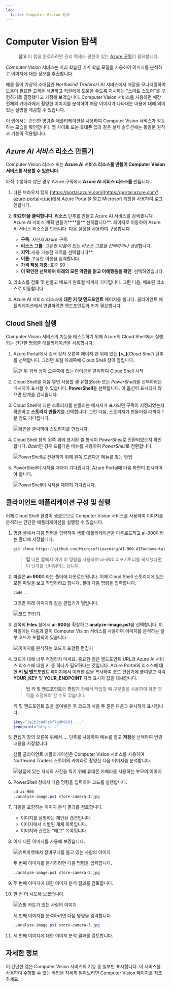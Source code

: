 ```yaml
---
lab:
  title: Computer Vision 탐색
---
```


# Computer Vision 탐색

> **참고** 이 랩을 완료하려면 관리 액세스 권한이 있는 [Azure 구독](https://azure.microsoft.com/free?azure-portal=true)이 필요합니다.

*Computer Vision* 서비스는 미리 학습된 기계 학습 모델을 사용하여 이미지를 분석하고 이미지에 대한 정보를 추출합니다.

예를 들어 가상의 소매점인 *Northwind Traders*가 AI 서비스에서 매장을 모니터링하여 도움이 필요한 고객을 식별하고 직원에게 도움을 주도록 지시하는 "스마트 스토어"를 구현하기로 결정했다고 가정해 보겠습니다. Computer Vision 서비스를 사용하면 매장 전체의 카메라에서 촬영한 이미지를 분석하여 해당 이미지가 나타내는 내용에 대해 의미 있는 설명을 제공할 수 있습니다.

이 랩에서는 간단한 명령줄 애플리케이션을 사용하여 Computer Vision 서비스가 작동하는 모습을 확인합니다. 웹 사이트 또는 휴대폰 앱과 같은 실제 솔루션에는 동일한 원칙과 기능이 적용됩니다.

## *Azure AI 서비스* 리소스 만들기

Computer Vision 리소스 또는 **Azure AI 서비스 리소스를 **만들어 Computer Vision** 서비스를 사용할 수 있습니다**.

아직 수행하지 않은 경우 Azure 구독에서 **Azure AI 서비스 리소스를** 만듭니다.

1. 다른 브라우저 탭의 [https://portal.azure.com](https://portal.azure.com?azure-portal=true)에서 Azure Portal을 열고 Microsoft 계정을 사용하여 로그인합니다.

1. **65291을 클릭합니다. 리소스** 단추를 만들고 Azure AI 서비스를 검색*합니다*. Azure AI 서비스 계획 만들기****를** 선택합니다**. 페이지로 이동하여 Azure AI 서비스 리소스를 만듭니다. 다음 설정을 사용하여 구성합니다.
    - **구독**: *자신의 Azure 구독*.
    - **리소스 그룹**: *고유한 이름이 있는 리소스 그룹을 선택하거나 생성*합니다.
    - **지역**: 사용 가능한 지역을 선택합니다**.
    - **이름**: 고유한 이름을 입력합니다.
    - **가격 책정 계층**: 표준 S0
    - **이 확인란 선택하여 아래의 모든 약관을 읽고 이해했음을 확인**: 선택하였습니다.

1. 리소스를 검토 및 만들고 배포가 완료될 때까지 기다립니다. 그런 다음, 배포된 리소스로 이동합니다.

1. Azure AI 서비스 리소스에 **대한 키 및 엔드포인트** 페이지를 봅니다. 클라이언트 애플리케이션에서 연결하려면 엔드포인트와 키가 필요합니다.

## Cloud Shell 실행

Computer Vision 서비스의 기능을 테스트하기 위해 Azure의 Cloud Shell에서 실행되는 간단한 명령줄 애플리케이션을 사용합니다.

1. Azure Portal에서 검색 상자 오른쪽 페이지 맨 위에 있는 **[>_]**(*Cloud Shell*) 단추를 선택합니다. 그러면 포털 아래쪽에 Cloud Shell 창이 열립니다.

    ![맨 위 검색 상자 오른쪽에 있는 아이콘을 클릭하여 Cloud Shell 시작](media/analyze-images-computer-vision-service/powershell-portal-guide-1.png)

1. Cloud Shell을 처음 열면 사용할 셸 유형(*Bash* 또는 *PowerShell*)을 선택하라는 메시지가 표시될 수 있습니다. **PowerShell**을 선택합니다. 이 옵션이 표시되지 않으면 단계를 건너뜁니다.  

1. Cloud Shell에 대한 스토리지를 만들라는 메시지가 표시되면 구독이 지정되었는지 확인하고 **스토리지 만들기**를 선택합니다. 그런 다음, 스토리지가 만들어질 때까지 1분 정도 기다립니다.

    ![확인을 클릭하여 스토리지를 만듭니다.](media/analyze-images-computer-vision-service/powershell-portal-guide-2.png)

1. Cloud Shell 창의 왼쪽 위에 표시된 셸 형식이 *PowerShell*로 전환되었는지 확인합니다. *Bash*인 경우 드롭다운 메뉴를 사용하여 *PowerShell*로 전환합니다.

    ![PowerShell로 전환하기 위해 왼쪽 드롭다운 메뉴를 찾는 방법](media/analyze-images-computer-vision-service/powershell-portal-guide-3.png)

1. PowerShell이 시작될 때까지 기다립니다. Azure Portal에 다음 화면이 표시되어야 합니다.  

    ![PowerShell이 시작될 때까지 기다립니다.](media/analyze-images-computer-vision-service/powershell-prompt.png)

## 클라이언트 애플리케이션 구성 및 실행

이제 Cloud Shell 환경이 생겼으므로 Computer Vision 서비스를 사용하여 이미지를 분석하는 간단한 애플리케이션을 실행할 수 있습니다.

1. 명령 셸에서 다음 명령을 입력하여 샘플 애플리케이션을 다운로드하고 ai-900이라는 폴더에 저장합니다.

    ```PowerShell
    git clone https://github.com/MicrosoftLearning/AI-900-AIFundamentals ai-900
    ```

    > **팁** 다른 랩에서 이미 이 명령을 사용하여 *ai-900* 리포지토리를 복제했다면 이 단계를 건너뛰어도 됩니다.

1. 파일은 **ai-900**이라는 폴더에 다운로드됩니다. 이제 Cloud Shell 스토리지에 있는 모든 파일을 보고 작업하려고 합니다. 셸에 다음 명령을 입력합니다.

    ```PowerShell
    code .
    ```

    그러면 아래 이미지와 같은 편집기가 열립니다.

    ![코드 편집기.](media/analyze-images-computer-vision-service/powershell-portal-guide-4.png)

1. 왼쪽의 **Files** 창에서 **ai-900**을 확장하고 **analyze-image.ps1**을 선택합니다. 이 파일에는 다음과 같이 Computer Vision 서비스를 사용하여 이미지를 분석하는 일부 코드가 포함되어 있습니다.

    ![이미지를 분석하는 코드가 포함된 편집기](media/analyze-images-computer-vision-service/analyze-image-code.png)

1. 코드에 대해 너무 걱정하지 마세요. 중요한 점은 엔드포인트 URL과 Azure AI 서비스 리소스에 대한 키 중 하나가 필요하다는 것입니다. Azure Portal의 리소스에 대한 **키 및 엔드포인트** 페이지에서 이러한 값을 복사하여 코드 편집기에 붙여넣고 각각 **YOUR_KEY** 및 **YOUR_ENDPOINT** 자리 표시자 값을 대체합니다.

    > **팁** **키 및 엔드포인트**와 **편집기** 창에서 작업할 때 구분줄을 사용하여 화면 영역을 조정해야 할 수도 있습니다.

    키 및 엔드포인트 값을 붙여넣은 후 코드의 처음 두 줄은 다음과 유사하게 표시됩니다.

    ```PowerShell
    $key="1a2b3c4d5e6f7g8h9i0j...."    
    $endpoint="https..."
    ```

1. 편집기 창의 오른쪽 위에서 **...** 단추를 사용하여 메뉴를 열고 **저장**을 선택하여 변경 내용을 저장합니다.

    샘플 클라이언트 애플리케이션은 Computer Vision 서비스를 사용하여 Northwind Traders 스토어의 카메라로 촬영한 다음 이미지를 분석합니다.

    ![상점에 있는 자식의 사진을 찍기 위해 휴대폰 카메라를 사용하는 부모의 이미지](media/analyze-images-computer-vision-service/store-camera-1.jpg)

1. PowerShell 창에서 다음 명령을 입력하여 코드를 실행합니다.

    ```PowerShell
    cd ai-900
    ./analyze-image.ps1 store-camera-1.jpg
    ```

1. 다음을 포함하는 이미지 분석 결과를 검토합니다.
    - 이미지를 설명하는 제안된 캡션입니다.
    - 이미지에서 식별된 개체 목록입니다.
    - 이미지와 관련된 "태그" 목록입니다.

1. 이제 다른 이미지를 사용해 보겠습니다.

    ![슈퍼마켓에서 장바구니를 들고 있는 사람의 이미지](media/analyze-images-computer-vision-service/store-camera-2.jpg)

    두 번째 이미지를 분석하려면 다음 명령을 입력합니다.

    ```PowerShell
    ./analyze-image.ps1 store-camera-2.jpg
    ```

1. 두 번째 이미지에 대한 이미지 분석 결과를 검토합니다.

1. 한 번 더 시도해 보겠습니다.

    ![쇼핑 카트가 있는 사람의 이미지](media/analyze-images-computer-vision-service/store-camera-3.jpg)

    세 번째 이미지를 분석하려면 다음 명령을 입력합니다.

    ```PowerShell
    ./analyze-image.ps1 store-camera-3.jpg
    ```

1. 세 번째 이미지에 대한 이미지 분석 결과를 검토합니다.

## 자세한 정보

이 간단한 앱은 Computer Vision 서비스의 기능 중 일부만 표시합니다. 이 서비스를 사용하여 수행할 수 있는 작업을 자세히 알아보려면 [Computer Vision 페이지](https://azure.microsoft.com/products/ai-services?activetab=pivot:visiontab)를 참조하세요.
